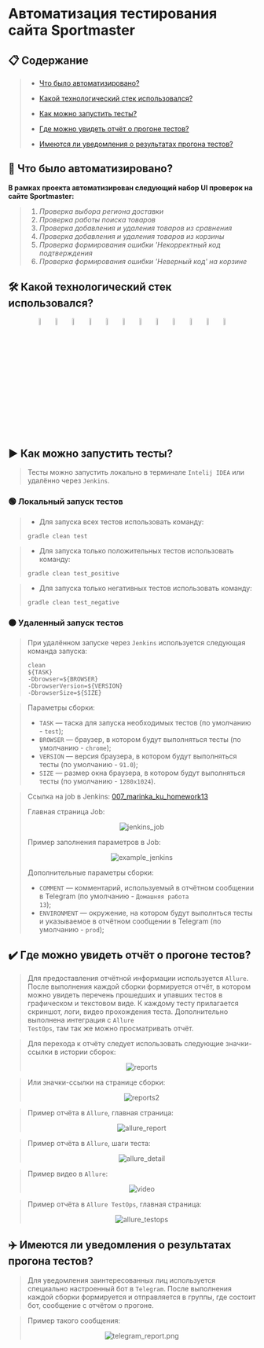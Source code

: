 # Автоматизация тестирования сайта Sportmaster

## :clipboard: Содержание

>  - [Что было автоматизировано?](#что_автоматизировано)
>
>  - [Какой технологический стек использовался?](#стек)
>
>  - [Как можно запустить тесты?](#как_запустить_тесты)
>
>  - [Где можно увидеть отчёт о прогоне тестов?](#отчёт)
>
>  - [Имеются ли уведомления о результатах прогона тестов?](#уведомления)


<a name="что_автоматизировано"></a>
## :pushpin: Что было автоматизировано?

**В рамках проекта автоматизирован следующий набор UI проверок на сайте Sportmaster:**

>  1. *Проверка выбора региона доставки*
>  2. *Проверка работы поиска товаров*
>  3. *Проверка добавления и удаления товаров из сравнения*
>  4. *Проверка добавления и удаления товаров из корзины*
>  5. *Проверка формирования ошибки 'Некорректный код подтверждения*
>  6. *Проверка формирования ошибки 'Неверный код' на корзине*

<a name="стек"></a>
## :hammer_and_wrench: Какой технологический стек использовался?

<p align="center">
<img width="6%" title="IntelliJ IDEA" src="images/logo/Intelij_IDEA.svg">
<img width="6%" title="Java" src="images/logo/Java.svg">
<img width="6%" title="Selenide" src="images/logo/Selenide.svg">
<img width="6%" title="Selenoid" src="images/logo/Selenoid.svg">
<img width="6%" title="Allure Report" src="images/logo/Allure_Report.svg">
<img width="6%" title="Gradle" src="images/logo/Gradle.svg">
<img width="6%" title="JUnit5" src="images/logo/JUnit5.svg">
<img width="6%" title="GitHub" src="images/logo/GitHub.svg">
<img width="6%" title="Jenkins" src="images/logo/Jenkins.svg">
<img width="6%" title="Telegram" src="images/logo/Telegram.svg">
<img width="6%" title="Allure_TO" src="images/logo/Allure_TO.svg">
<img width="6%" title="Jira" src="images/logo/Jira.svg">
</p>

<a name="как_запустить_тесты"></a>
## :arrow_forward: Как можно запустить тесты?
>  Тесты можно запустить локально в терминале <code>Intelij IDEA</code> или удалённо через <code>Jenkins</code>.

### :green_circle: Локальный запуск тестов

>  - Для запуска всех тестов использовать команду:
>  ```
>  gradle clean test
>  ```

>  - Для запуска только положительных тестов использовать команду:
>  ```
>  gradle clean test_positive
>  ```

>  - Для запуска только негативных тестов использовать команду:
>  ```
>  gradle clean test_negative
>  ```

### :orange_circle:	 Удаленный запуск тестов

>  При удалённом запуске через <code>Jenkins</code> используется следующая команда запуска:
>  ```
>  clean
>  ${TASK}
>  -Dbrowser=${BROWSER}
>  -DbrowserVersion=${VERSION}
>  -DbrowserSize=${SIZE}
>  ```

>  Параметры сборки:
>  - <code>TASK</code> — таска для запуска необходимых тестов (по умолчанию - <code>test</code>);
>  - <code>BROWSER</code> — браузер, в котором будут выполняться тесты (по умолчанию - <code>chrome</code>);
>  - <code>VERSION</code> — версия браузера, в котором будут выполняться тесты (по умолчанию - <code>91.0</code>);
>  - <code>SIZE</code> — размер окна браузера, в котором будут выполняться тесты (по умолчанию - <code>1280x1024</code>).

> Ссылка на job в Jenkins:
> [007_marinka_ku_homework13](https://jenkins.autotests.cloud/job/007_marinka_ku_homework13/)
> 
> Главная страница Job:
>  <p align="center">
>  <img title="jenkins_job" src="images/screens/jenkins_job.png">
>  </p>
>
> Пример заполнения параметров в Job:
>  <p align="center">
>  <img title="example_jenkins" src="images/screens/example_jenkins.png">
>  </p>
>
>  Дополнительные параметры сборки:
>  - <code>COMMENT</code> — комментарий, используемый в отчётном сообщении в Telegram (по умолчанию - <code>Домашняя работа 13</code>);
>  - <code>ENVIRONMENT</code> — окружение, на котором будут выполнться тесты и указываемое в отчётном сообщении в Telegram (по умолчанию - <code>prod</code>);


<a name="отчёт"></a>
## :heavy_check_mark: Где можно увидеть отчёт о прогоне тестов?

>  Для предоставления отчётной информации используется <code>Allure</code>.
>  После выполнения каждой сборки формируется отчёт, в котором можно увидеть перечень прошедших и упавших тестов в графическом и текстовом виде.
>  К каждому тесту прилагается скриншот, логи, видео прохождения теста.
>  Дополнительно выполнена интеграция с <code>Allure TestOps</code>, там так же можно просматривать отчёт.

> Для перехода к отчёту следует использовать следующие значки-ссылки в истории сборок:
>  <p align="center">
>  <img title="reports" src="images/screens/reports.png">
>  </p>

> Или значки-ссылки на странице сборки:
>  <p align="center">
>  <img title="reports2" src="images/screens/reports2.png">
>  </p>

>  Пример отчёта в <code>Allure</code>, главная страница:
>  <p align="center">
>  <img title="allure_report" src="images/screens/allure_report.png">
>  </p>

>  Пример отчёта в <code>Allure</code>, шаги теста:
>  <p align="center">
>  <img title="allure_detail" src="images/screens/allure_detail.png">
>  </p>

>  Пример видео в <code>Allure</code>:
>  <p align="center">
>  <img title="video" src="images/gif/video.gif">
>  </p>

>  Пример отчёта в <code>Allure TestOps</code>, главная страница:
>  <p align="center">
>  <img title="allure_testops" src="images/screens/allure_testops.png">
>  </p>

<a name="уведомления"></a>
## :airplane: Имеются ли уведомления о результатах прогона тестов?

>  Для уведомления заинтересованных лиц используется специально настроенный бот в <code>Telegram</code>.
>  После выполнения каждой сборки формируется и отправляется в группы, где состоит бот, сообщение с отчётом о прогоне.

>  Пример такого сообщения:
>  <p align="center">
>  <img title="telegram_report.png" src="images/screens/telegram_report.png">
>  </p>

